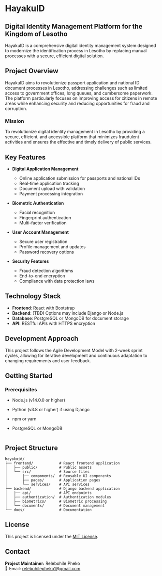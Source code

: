 
# HayakuID

## Digital Identity Management Platform for the Kingdom of Lesotho

HayakuID is a comprehensive digital identity management system designed to modernize the identification process in Lesotho by replacing manual processes with a secure, efficient digital solution.

## Project Overview

HayakuID aims to revolutionize passport application and national ID document processes in Lesotho, addressing challenges such as limited access to government offices, long queues, and cumbersome paperwork. The platform particularly focuses on improving access for citizens in remote areas while enhancing security and reducing opportunities for fraud and corruption.

### Mission

To revolutionize digital identity management in Lesotho by providing a secure, efficient, and accessible platform that minimizes fraudulent activities and ensures the effective and timely delivery of public services.

## Key Features

- **Digital Application Management**
  - Online application submission for passports and national IDs
  - Real-time application tracking
  - Document upload with validation
  - Payment processing integration

- **Biometric Authentication**
  - Facial recognition
  - Fingerprint authentication
  - Multi-factor verification

- **User Account Management**
  - Secure user registration
  - Profile management and updates
  - Password recovery options

- **Security Features**
  - Fraud detection algorithms
  - End-to-end encryption
  - Compliance with data protection laws

## Technology Stack

- **Frontend**: React with Bootstrap
- **Backend**: (TBD) Options may include Django or Node.js
- **Database**: PostgreSQL or MongoDB for document storage
- **API**: RESTful APIs with HTTPS encryption

## Development Approach

This project follows the Agile Development Model with 2-week sprint cycles, allowing for iterative development and continuous adaptation to changing requirements and user feedback.

## Getting Started

### Prerequisites

- Node.js (v14.0.0 or higher)
- Python (v3.8 or higher) if using Django
- npm or yarn
- PostgreSQL or MongoDB

   ```

## Project Structure

```
hayakuid/
├── frontend/            # React frontend application
│   ├── public/          # Public assets
│   └── src/             # Source files
│       ├── components/  # Reusable UI components
│       ├── pages/       # Application pages
│       └── services/    # API services
├── backend/             # Django backend application
│   ├── api/             # API endpoints
│   ├── authentication/  # Authentication modules
│   ├── biometrics/      # Biometric processing
│   └── documents/       # Document management
└── docs/                # Documentation
```

## License

This project is licensed under the [MIT License](LICENSE).

## Contact

**Project Maintainer:** Relebohile Pheko  
📧 Email: relebohilepheko1@gmail.com

